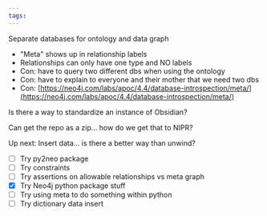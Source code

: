 ```yaml
---
tags:
---
```


Separate databases for ontology and data graph
- "Meta" shows up in relationship labels
- Relationships can only have one type and NO labels
- Con: have to query two different dbs when using the ontology
- Con: have to explain to everyone and their mother that we need two dbs
- Con: [https://neo4j.com/labs/apoc/4.4/database-introspection/meta/](https://neo4j.com/labs/apoc/4.4/database-introspection/meta/)

Is there a way to standardize an instance of Obsidian?

Can get the repo as a zip... how do we get that to NIPR?

Up next:
Insert data... is there a better way than unwind?
- [ ] Try py2neo package
- [ ] Try constraints
- [ ] Try assertions on allowable relationships vs meta graph
- [x] Try Neo4j python package stuff
- [ ] Try using meta to do something within python
- [ ] Try dictionary data insert